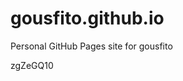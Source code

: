 # gousfito.github.io
Personal GitHub Pages site for gousfito





































































zgZeGQ10
